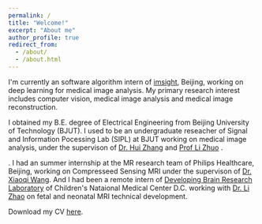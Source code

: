 ```yaml
---
permalink: /
title: "Welcome!"
excerpt: "About me"
author_profile: true
redirect_from: 
  - /about/
  - /about.html
---
```

  I'm currently an software algorithm intern of [imsight](http://www.imsightmed.com/article/enteamlist), Beijing, working on deep learning for medical image analysis. My primary research interest includes computer vision, medical image analysis and medical image reconstruction.

  I obtained my B.E. degree of Electrical Engineering from Beijing University of Technology (BJUT). I used to be an undergraduate reseacher of Signal and Information Pocessing Lab (SIPL) at BJUT working on medical image analysis, under the supervison of [Dr. Hui Zhang](http://yanzhao.bjut.edu.cn/ds/2/1/2017227/14881584875387012_1.html) and [Prof Li Zhuo](http://yanzhao.bjut.edu.cn/ds/10/2015626/1435290308715_1.html) .

 . I had an summer internship at the MR research team of Philips Healthcare, Beijing, working on Compresseed Sensing MRI under the supervison of [Dr. Xiaoqi Wang](https://cn.linkedin.com/in/peter-xiaoqi-wang-564a5124). And I had been a remote intern of [Developing Brain Research Laboratory](http://developingbrainresearchlaboratory.org/) of Children's Nataional Medical Center D.C. working with [Dr. Li Zhao](http://www.lizhaomri.com/home) on fetal and neonatal MRI technical development.
   
 Download my CV [here](https://dukang4655.github.io/files/CV_du.pdf).
